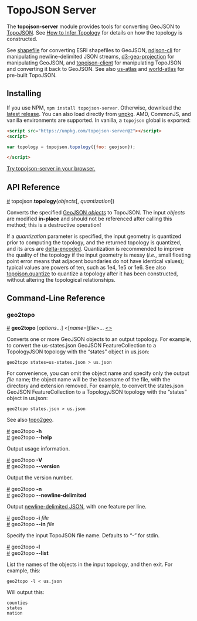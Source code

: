 # TopoJSON Server

The **topojson-server** module provides tools for converting GeoJSON to [TopoJSON](https://github.com/topojson). See [How to Infer Topology](https://bost.ocks.org/mike/topology/) for details on how the topology is constructed.

See [shapefile](https://github.com/mbostock/shapefile) for converting ESRI shapefiles to GeoJSON, [ndjson-cli](https://github.com/mbostock/ndjson-cli) for manipulating newline-delimited JSON streams, [d3-geo-projection](https://github.com/d3/d3-geo-projection) for manipulating GeoJSON, and [topojson-client](https://github.com/topojson/topojson-client) for manipulating TopoJSON and converting it back to GeoJSON. See also [us-atlas](https://github.com/topojson/us-atlas) and [world-atlas](https://github.com/topojson/world-atlas) for pre-built TopoJSON.

## Installing

If you use NPM, `npm install topojson-server`. Otherwise, download the [latest release](https://github.com/topojson/topojson-server/releases/latest). You can also load directly from [unpkg](https://unpkg.com). AMD, CommonJS, and vanilla environments are supported. In vanilla, a `topojson` global is exported:

```html
<script src="https://unpkg.com/topojson-server@2"></script>
<script>

var topology = topojson.topology({foo: geojson});

</script>
```

[Try topojson-server in your browser.](https://tonicdev.com/npm/topojson-server)

## API Reference

<a name="topology" href="#topology">#</a> topojson.<b>topology</b>(<i>objects</i>[, <i>quantization</i>])

Converts the specified [GeoJSON *objects*](http://geojson.org/geojson-spec.html#geojson-objects) to TopoJSON. The input *objects* are modified **in-place** and should not be referenced after calling this method; this is a destructive operation!

If a *quantization* parameter is specified, the input geometry is quantized prior to computing the topology, and the returned topology is quantized, and its arcs are [delta-encoded](https://github.com/topojson/topojson-specification/blob/master/README.md#213-arcs). Quantization is recommended to improve the quality of the topology if the input geometry is messy (*i.e.*, small floating point error means that adjacent boundaries do not have identical values); typical values are powers of ten, such as 1e4, 1e5 or 1e6. See also [topojson.quantize](https://github.com/topojson/topojson-client/blob/master/README.md#quantize) to quantize a topology after it has been constructed, without altering the topological relationships.

## Command-Line Reference

### geo2topo

<a name="geo2topo" href="#geo2topo">#</a> <b>geo2topo</b> [<i>options…</i>] &lt;[<i>name</i>=]<i>file</i>&gt;… [<>](https://github.com/topojson/topojson/blob/master/bin/geo2topo "Source")

Converts one or more GeoJSON objects to an output topology. For example, to convert the us-states.json GeoJSON FeatureCollection to a TopologyJSON topology with the “states” object in us.json:

```
geo2topo states=us-states.json > us.json
```

For convenience, you can omit the object name and specify only the output *file* name; the object name will be the basename of the file, with the directory and extension removed. For example, to convert the states.json GeoJSON FeatureCollection to a TopologyJSON topology with the “states” object in us.json:

```
geo2topo states.json > us.json
```

See also [topo2geo](https://github.com/topojson/topojson-client/blob/master/README.md#topo2geo).

<a name="geo2topo_help" href="#geo2topo_help">#</a> geo2topo <b>-h</b>
<br><a href="#geo2topo_help">#</a> geo2topo <b>--help</b>

Output usage information.

<a name="geo2topo_version" href="#geo2topo_version">#</a> geo2topo <b>-V</b>
<br><a href="#geo2topo_version">#</a> geo2topo <b>--version</b>

Output the version number.

<a name="geo2topo_newline_delimited" href="#geo2topo_newline_delimited">#</a> geo2topo <b>-n</b>
<br><a href="#geo2topo_newline_delimited">#</a> geo2topo <b>--newline-delimited</b>

Output [newline-delimited JSON](http://ndjson.org/), with one feature per line.

<a name="geo2topo_in" href="#geo2topo_in">#</a> geo2topo <b>-i</b> <i>file</i>
<br><a href="#geo2topo_in">#</a> geo2topo <b>--in</b> <i>file</i>

Specify the input TopoJSON file name. Defaults to “-” for stdin.

<a name="geo2topo_list" href="#geo2topo_list">#</a> geo2topo <b>-l</b>
<br><a href="#geo2topo_list">#</a> geo2topo <b>--list</b>

List the names of the objects in the input topology, and then exit. For example, this:

```
geo2topo -l < us.json
```

Will output this:

```
counties
states
nation
```
